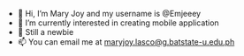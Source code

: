 - 👋 Hi, I’m Mary Joy and my username is @Emjeeey 
- 👀 I’m currently interested in creating mobile application
- 💞️ Still a newbie
- 📫 You can email me at maryjoy.lasco@g.batstate-u.edu.ph

<!---
Emjeeey/Emjeeey is a ✨ special ✨ repository because its `README.md` (this file) appears on your GitHub profile.
You can click the Preview link to take a look at your changes.
--->
